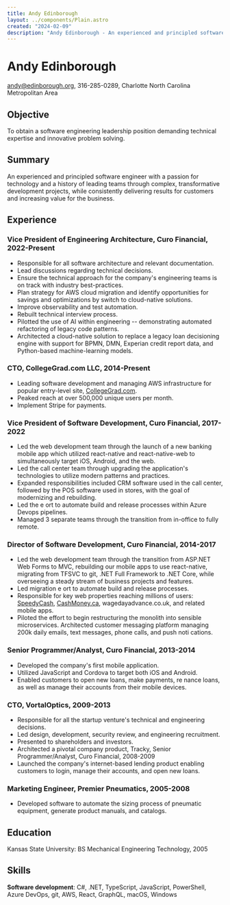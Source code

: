 ```yaml
---
title: Andy Edinborough
layout: ../components/Plain.astro
created: "2024-02-09"
description: "Andy Edinborough - An experienced and principled software engineer with a passion for technology and a history of leading teams through complex, transformative development projects, while consistently delivering results for customers and increasing value for the business."
---
```


# Andy Edinborough

andy@edinborough.org, 316-285-0289, Charlotte North Carolina Metropolitan Area

## Objective

To obtain a software engineering leadership position demanding technical expertise and
innovative problem solving.

## Summary

An experienced and principled software engineer with a passion for technology and a history
of leading teams through complex, transformative development projects, while consistently
delivering results for customers and increasing value for the business.

## Experience

### Vice President of Engineering Architecture, Curo Financial, 2022-Present

- Responsible for all software architecture and relevant documentation.
- Lead discussions regarding technical decisions.
- Ensure the technical approach for the company's engineering teams is on track with
  industry best-practices.
- Plan strategy for AWS cloud migration and identify opportunities for savings and
  optimizations by switch to cloud-native solutions.
- Improve observability and test automation.
- Rebuilt technical interview process.
- Pilotted the use of AI within engineering -- demonstrating automated refactoring of legacy
  code patterns.
- Architected a cloud-native solution to replace a legacy loan decisioning engine with support
  for BPMN, DMN, Experian credit report data, and Python-based machine-learning models.

### CTO, CollegeGrad.com LLC, 2014-Present

- Leading software development and managing AWS infrastructure for popular entry-level
  site, [CollegeGrad.com](https://collegegrad.com).
- Peaked reach at over 500,000 unique users per month.
- Implement Stripe for payments.

### Vice President of Software Development, Curo Financial, 2017-2022

- Led the web development team through the launch of a new banking mobile app which
  utilized react-native and react-native-web to simultaneously target iOS, Android, and the
  web.
- Led the call center team through upgrading the application's technologies to utilize modern
  patterns and practices.
- Expanded responsibilities included CRM software used in the call center, followed by the
  POS software used in stores, with the goal of modernizing and rebuilding.
- Led the e ort to automate build and release processes within Azure Devops pipelines.
- Managed 3 separate teams through the transition from in-office to fully remote.

### Director of Software Development, Curo Financial, 2014-2017

- Led the web development team through the transition from ASP.NET Web Forms to MVC,
  rebuilding our mobile apps to use react-native, migrating from TFSVC to git, .NET Full
  Framework to .NET Core, while overseeing a steady stream of business projects and
  features.
- Led migration e ort to automate build and release processes.
- Responsible for key web properties reaching millions of users: [SpeedyCash](https://www.speedycash.com),
  [CashMoney.ca](cashmoney.ca), wagedayadvance.co.uk, and related mobile apps.
- Piloted the effort to begin restructuring the monolith into sensible microservices.
  Architected customer messaging platform managing 200k daily emails, text messages, phone
  calls, and push noti cations.

### Senior Programmer/Analyst, Curo Financial, 2013-2014

- Developed the company's first mobile application.
- Utilized JavaScript and Cordova to target both iOS and Android.
- Enabled customers to open new loans, make payments, re nance loans, as well as manage
  their accounts from their mobile devices.

### CTO, VortalOptics, 2009-2013

- Responsible for all the startup venture's technical and engineering decisions.
- Led design, development, security review, and engineering recruitment.
- Presented to shareholders and investors.
- Architected a pivotal company product, Tracky,
  Senior Programmer/Analyst, Curo Financial, 2008-2009
- Launched the company's internet-based lending product enabling customers to login,
  manage their accounts, and open new loans.

### Marketing Engineer, Premier Pneumatics, 2005-2008

- Developed software to automate the sizing process of pneumatic equipment, generate
  product manuals, and catalogs.

## Education

Kansas State University: BS Mechanical Engineering Technology, 2005

## Skills

**Software development**: C#, .NET, TypeScript, JavaScript, PowerShell, Azure DevOps, git,
AWS, React, GraphQL, macOS, Windows
